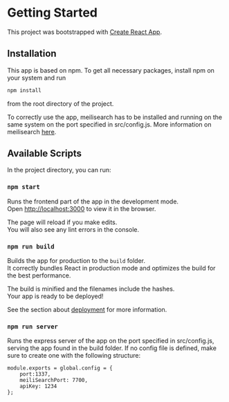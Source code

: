 # Getting Started

This project was bootstrapped with [Create React App](https://github.com/facebook/create-react-app).


## Installation

This app is based on npm. To get all necessary packages, install npm on your system and run
```bash
npm install
```
from the root directory of the project.

To correctly use the app, meilisearch has to be installed and running on the same system on the port specified in src/config.js. 
More information on meilisearch [here](https://docs.meilisearch.com/). 

## Available Scripts

In the project directory, you can run:

### `npm start`

Runs the frontend part of the app in the development mode.\
Open [http://localhost:3000](http://localhost:3000) to view it in the browser.

The page will reload if you make edits.\
You will also see any lint errors in the console.


### `npm run build`

Builds the app for production to the `build` folder.\
It correctly bundles React in production mode and optimizes the build for the best performance.

The build is minified and the filenames include the hashes.\
Your app is ready to be deployed!

See the section about [deployment](https://facebook.github.io/create-react-app/docs/deployment) for more information.

### `npm run server`

Runs the express server of the app on the port specified in src/config.js, serving the app found in the build folder.
If no config file is defined, make sure to create one with the following structure:

    module.exports = global.config = {
        port:1337,
        meiliSearchPort: 7700,
        apiKey: 1234
    };


